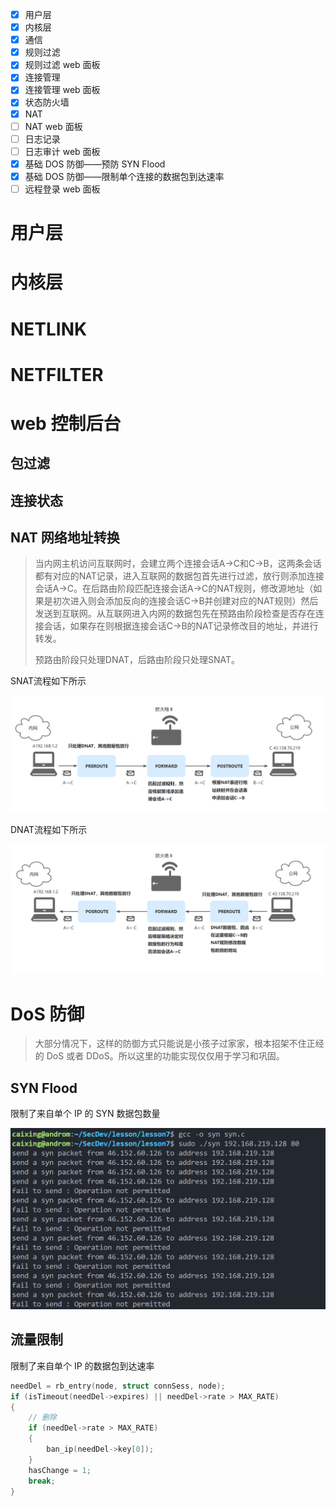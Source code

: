 - [X] 用户层
- [X] 内核层
- [X] 通信
- [X] 规则过滤
- [X] 规则过滤 web 面板
- [X] 连接管理
- [X] 连接管理 web 面板
- [X] 状态防火墙
- [X] NAT
- [ ] NAT web 面板
- [ ] 日志记录
- [ ] 日志审计 web 面板
- [X] 基础 DOS 防御——预防 SYN Flood
- [X] 基础 DOS 防御——限制单个连接的数据包到达速率
- [ ] 远程登录 web 面板

# 用户层

# 内核层

# NETLINK

# NETFILTER

# web 控制后台

## 包过滤

## 连接状态

## NAT 网络地址转换

> 当内网主机访问互联网时，会建立两个连接会话A->C和C->B，这两条会话都有对应的NAT记录，进入互联网的数据包首先进行过滤，放行则添加连接会话A->C。在后路由阶段匹配连接会话A->C的NAT规则，修改源地址（如果是初次进入则会添加反向的连接会话C->B并创建对应的NAT规则）然后发送到互联网。从互联网进入内网的数据包先在预路由阶段检查是否存在连接会话，如果存在则根据连接会话C->B的NAT记录修改目的地址，并进行转发。
>
> 预路由阶段只处理DNAT，后路由阶段只处理SNAT。

SNAT流程如下所示

![img](image/2.png)

DNAT流程如下所示

![img](image/3.png)

# DoS 防御

> 大部分情况下，这样的防御方式只能说是小孩子过家家，根本招架不住正经的 DoS 或者 DDoS。所以这里的功能实现仅仅用于学习和巩固。

## SYN Flood

限制了来自单个 IP 的 SYN 数据包数量

![1](image/1.png)

## 流量限制

限制了来自单个 IP 的数据包到达速率

```C
needDel = rb_entry(node, struct connSess, node);
if (isTimeout(needDel->expires) || needDel->rate > MAX_RATE)
{
    // 删除
    if (needDel->rate > MAX_RATE)
    {
        ban_ip(needDel->key[0]);
    }
    hasChange = 1;
    break;
}
```
